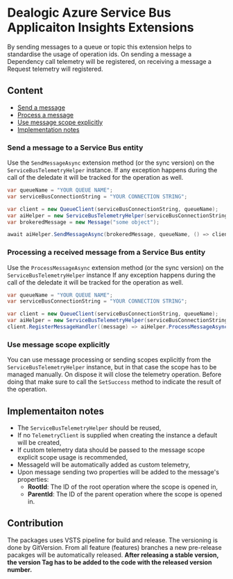 ﻿# Dealogic Azure Service Bus Applicaiton Insights Extensions

By sending messages to a queue or topic this extension helps to standardise the usage of operation ids. 
On sending a message a Dependency call telemetry will be registered, on receiving a message a Request telemetry will registered.

## Content

* [Send a message](#send-a-message)
* [Process a message](#process-a-message)
* [Use message scope explicitly](#use-message-scope)
* [Implementation notes](#implementation-notes)

### <a id="send-a-message" /> Send a message to a Service Bus entity

Use the `SendMessageAsync` extension method (or the sync version) on the `ServiceBusTelemetryHelper` instance.
If any exception happens during the call of the deledate it will be tracked for the operation as well.

```csharp
var queueName = "YOUR QUEUE NAME";
var serviceBusConnectionString = "YOUR CONNECTION STRING";

var client = new QueueClient(serviceBusConnectionString, queueName);
var aiHelper = new ServiceBusTelemetryHelper(serviceBusConnectionString);
var brokeredMessage = new Message("some object");

await aiHelper.SendMessageAsync(brokeredMessage, queueName, () => client.SendAsync(brokeredMessage)).ConfigureAwait(false);
```

### <a id="process-a-message" /> Processing a received message from a Service Bus entity

Use the `ProcessMessageAsync` extension method (or the sync version) on the `ServiceBusTelemetryHelper` instance
If any exception happens during the call of the deledate it will be tracked for the operation as well.

```csharp
var queueName = "YOUR QUEUE NAME";
var serviceBusConnectionString = "YOUR CONNECTION STRING";

var client = new QueueClient(serviceBusConnectionString, queueName);
var aiHelper = new ServiceBusTelemetryHelper(serviceBusConnectionString);
client.RegisterMessageHandler((message) => aiHelper.ProcessMessageAsync(message, queueName, YourAsyncProcessDelegate), MessageHandlerOptions);
```

### <a id="use-message-scope" /> Use message scope explicitly

You can use message processing or sending scopes explicitly from the `ServiceBusTelemetryHelper` instance, but in that case
the scope has to be managed manually. On dispose it will close the telemetry operation. Before doing that make sure to call the `SetSuccess` method
to indicate the result of the operation.

## <a id="implementation-notes" /> Implementaiton notes
- The `ServiceBusTelemetryHelper` should be reused,
- If no `TelemetryClient` is supplied when creating the instance a default will be created,
- If custom telemetry data should be passed to the message scope explicit scope usage is recommended,
- MessageId will be automatically added as custom telemetry,
- Upon message sending two properties will be added to the message's properties:
  - **RootId**: The ID of the root operation where the scope is opened in,
  - **ParentId**: The ID of the parent operation where the scope is opened in.

## Contribution

The packages uses VSTS pipeline for build and release. The versioning is done by GitVersion.
From all feature (features) branches a new pre-release pacakges will be automatically released.
**After releasing a stable version, the version Tag has to be added to the code with the released version number.**
